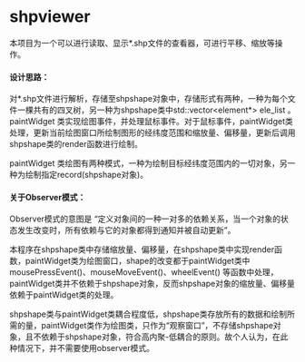 # shpviewer
本项目为一个可以进行读取、显示*.shp文件的查看器，可进行平移、缩放等操作。

#### 设计思路：
  对*.shp文件进行解析，存储至shpshape对象中，存储形式有两种，一种为每个文件一棵共有的四叉树，另一种为shpshape类中std::vector<element*> ele_list 。  
  paintWidget 类实现绘图事件，并处理鼠标事件。对于鼠标事件，paintWidget类处理，更新当前绘图窗口所绘制图形的经纬度范围和缩放量、偏移量，更新后调用shpshape类的render函数进行绘制。  
  
  paintWidget 类绘图有两种模式，一种为绘制目标经纬度范围内的一切对象，另一种为绘制指定record(shpshape对象)。  

#### 关于Observer模式：
  Observer模式的意图是 “定义对象间的一种一对多的依赖关系，当一个对象的状态发生改变时，所有依赖与它的对象都得到通知并被自动更新”。
  
  本程序在shpshape类中存储缩放量、偏移量，在shpshape类中实现render函数，paintWidget类为绘图窗口，shape的改变都于paintWidget类中mousePressEvent()、mouseMoveEvent()、wheelEvent() 等函数中处理，paintWidget类并不依赖于shpshape对象，反而shpshape对象的缩放量、偏移量依赖于paintWidget类的处理。
  
  shpshape类与paintWidget类耦合程度低，shpshape类存放所有的数据和绘制所需的量，paintWidget类作为绘图类，只作为“观察窗口”，不存储shpshape对象，且不依赖于shpshape对象，符合高内聚-低耦合的原则。故个人认为，在此种情况下，并不需要使用observer模式。
